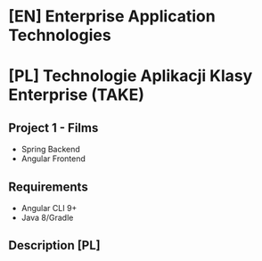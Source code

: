 # [EN] Enterprise Application Technologies
# [PL] Technologie Aplikacji Klasy Enterprise (TAKE)
## Project 1 - Films
 - Spring Backend
 - Angular Frontend
## Requirements
 - Angular CLI 9+
 - Java 8/Gradle
## Description [PL]
